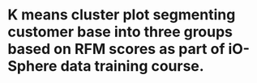 # K means cluster plot segmenting customer base into three groups based on RFM scores as part of iO-Sphere data training course.


